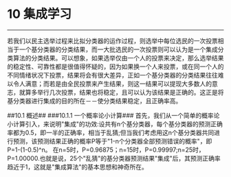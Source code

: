 # 10 集成学习 #
---
若我们以民主选举过程来比拟分类器的运作过程，则选举中每位选民的一次投票相当于一个基分类器的分类结果，而一大批选民的一次投票则可以认为是一个集成分类算法的分类结果。可以想象，如果选举仅由一个人的投票来决定，那么选举结果的稳定性、可靠性都是很值得怀疑的，因为如果换一个人来投票，或在同一个人的不同情绪状况下投票，结果将会有很大差异，正如一个基分类器的分类结果往往难以令人满意；而若是由全民投票来产生结果，则这一结果可以提现大多数人的意志，就算多举行几次投票，结果也将稳定，且可以认为该结果是正确的。这正是将基分类器进行集成的目的所在－－使分类结果稳定，且正确率高。

##10.1 概述##
###10.1.1 一个概率论小计算###
首先，我们从一个简单的概率论小计算引入，来说明"集成"的功效:设共有n个基分类器，每个基分类器的预测正确率都为0.5，即一半的正确率，相当于乱猜;但当我们考虑用这n个基分类器共同进行预测，该预测结果正确的概率P等于"1-n个分类器全部预测错误的概率"，即P=1-(1-0.5)^n。
在n=5时，P=0.96875；n=15时，P=0.99997;n=25时，P=1.00000.也就是说，25个"乱猜"的基分类器预测结果"集成"后，其预测正确率趋近于1，这就是"集成算法"的基本思想和神奇所在。
